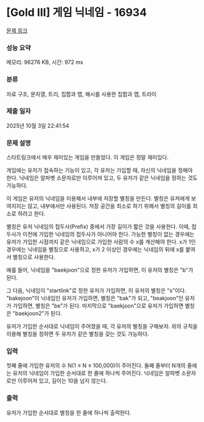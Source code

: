 # [Gold III] 게임 닉네임 - 16934 

[문제 링크](https://www.acmicpc.net/problem/16934) 

### 성능 요약

메모리: 96276 KB, 시간: 972 ms

### 분류

자료 구조, 문자열, 트리, 집합과 맵, 해시를 사용한 집합과 맵, 트라이

### 제출 일자

2025년 10월 3일 22:41:54

### 문제 설명

<p>스타트링크에서 매우 재미있는 게임을 만들었다. 이 게임은 정말 재미있다.</p>

<p>게임에는 유저가 접속하는 기능이 있고, 각 유저는 가입할 때, 자신의 닉네임을 정해야 한다. 닉네임은 알파벳 소문자로만 이루어져 있고, 두 유저가 같은 닉네임을 정하는 것도 가능하다.</p>

<p>이 게임은 유저의 닉네임을 이용해서 내부에 저장할 별칭을 만든다. 별칭은 유저에게 보여지지는 않고, 내부에서만 사용된다. 저장 공간을 최소로 하기 위해서 별칭의 길이를 최소로 하려고 한다.</p>

<p>별칭은 유저 닉네임의 접두사(Prefix) 중에서 가장 길이가 짧은 것을 사용한다. 이때, 접두사가 이전에 가입한 닉네임의 접두사가 아니어야 한다. 가능한 별칭이 없는 경우에는 유저가 가입한 시점까지 같은 닉네임으로 가입한 사람의 수 x를 계산해야 한다. x가 1인 경우에는 닉네임을 별칭으로 사용하고, x가 2 이상인 경우에는 닉네임의 뒤에 x를 붙여서 별칭으로 사용한다.</p>

<p>예를 들어, 닉네임을 "baekjoon"으로 정한 유저가 가입하면, 이 유저의 별칭은 "b"가 된다. </p>

<p>그 다음, 닉네임이 "startlink"로 정한 유저가 가입하면, 이 유저의 별칭은 "s"이다. "bakejoon"이 닉네임인 유저가 가입하면, 별칭은 "bak"가 되고, "beakjoon"인 유저가 가입하면, 별칭은 "be"가 된다. 마지막으로 "baekjoon"으로 유저가 가입하면 별칭은 "baekjoon2"가 된다.</p>

<p>유저가 가입한 순서대로 닉네임이 주어졌을 때, 각 유저의 별칭을 구해보자. 위의 규칙을 이용해 별칭을 정하면 두 유저가 같은 별칭을 갖는 것도 가능하다.</p>

### 입력 

 <p>첫째 줄에 가입한 유저의 수 N(1 ≤ N ≤ 100,000)이 주어진다. 둘째 줄부터 N개의 줄에는 유저의 닉네임이 가입한 순서대로 한 줄에 하나씩 주어진다. 닉네임은 알파벳 소문자로만 이루어져 있고, 길이는 10을 넘지 않는다.</p>

### 출력 

 <p>유저가 가입한 순서대로 별칭을 한 줄에 하나씩 출력한다.</p>

